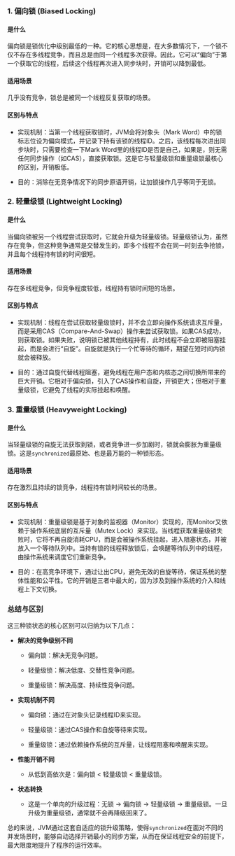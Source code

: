 
### 1. 偏向锁 (Biased Locking)

#### 是什么

偏向锁是锁优化中级别最低的一种。它的核心思想是，在大多数情况下，一个锁不仅不存在多线程竞争，而且总是由同一个线程多次获得。因此，它可以“偏向”于第一个获取它的线程，后续这个线程再次进入同步块时，开销可以降到最低。

#### 适用场景

几乎没有竞争，锁总是被同一个线程反复获取的场景。

#### 区别与特点

- 实现机制：当第一个线程获取锁时，JVM会将对象头（Mark Word）中的锁标志位设为偏向模式，并记录下持有该锁的线程ID。之后，该线程每次进出同步块时，只需要检查一下Mark Word里的线程ID是否是自己，如果是，则无需任何同步操作（如CAS），直接获取锁。这是它与轻量级锁和重量级锁最核心的区别，开销极低。
    
- 目的：消除在无竞争情况下的同步原语开销，让加锁操作几乎等同于无锁。
    

### 2. 轻量级锁 (Lightweight Locking)

#### 是什么

当偏向锁被另一个线程尝试获取时，它就会升级为轻量级锁。轻量级锁认为，虽然存在竞争，但这种竞争通常是交替发生的，即多个线程不会在同一时刻去争抢锁，并且每个线程持有锁的时间很短。

#### 适用场景

存在多线程竞争，但竞争程度较低，线程持有锁时间短的场景。

#### 区别与特点

- 实现机制：线程在尝试获取轻量级锁时，并不会立即向操作系统请求互斥量，而是采用CAS（Compare-And-Swap）操作来尝试获取锁。如果CAS成功，则获取锁。如果失败，说明锁已被其他线程持有，此时线程不会立即被阻塞挂起，而是会进行“自旋”。自旋就是执行一个忙等待的循环，期望在短时间内锁就会被释放。
    
- 目的：通过自旋代替线程阻塞，避免线程在用户态和内核态之间切换所带来的巨大开销。它相对于偏向锁，引入了CAS操作和自旋，开销更大；但相对于重量级锁，它避免了线程的实际挂起和唤醒。
    

### 3. 重量级锁 (Heavyweight Locking)

#### 是什么

当轻量级锁的自旋无法获取到锁，或者竞争进一步加剧时，锁就会膨胀为重量级锁。这是`synchronized`最原始、也是最万能的一种锁形态。

#### 适用场景

存在激烈且持续的锁竞争，线程持有锁时间较长的场景。

#### 区别与特点

- 实现机制：重量级锁是基于对象的监视器（Monitor）实现的，而Monitor又依赖于操作系统底层的互斥量（Mutex Lock）来实现。当线程获取重量级锁失败时，它将不再自旋消耗CPU，而是会被操作系统挂起，进入阻塞状态，并被放入一个等待队列中。当持有锁的线程释放锁后，会唤醒等待队列中的线程，由操作系统来调度它们重新竞争。
    
- 目的：在高竞争环境下，通过让出CPU，避免无效的自旋等待，保证系统的整体性能和公平性。它的开销是三者中最大的，因为涉及到操作系统的介入和线程上下文切换。
    

### 总结与区别

这三种锁状态的核心区别可以归纳为以下几点：

- **解决的竞争级别不同**
    
    - 偏向锁：解决无竞争问题。
        
    - 轻量级锁：解决低度、交替性竞争问题。
        
    - 重量级锁：解决高度、持续性竞争问题。
        
- **实现机制不同**
    
    - 偏向锁：通过在对象头记录线程ID来实现。
        
    - 轻量级锁：通过CAS操作和自旋等待来实现。
        
    - 重量级锁：通过依赖操作系统的互斥量，让线程阻塞和唤醒来实现。
        
- **性能开销不同**
    
    - 从低到高依次是：偏向锁 < 轻量级锁 < 重量级锁。
        
- **状态转换**
    
    - 这是一个单向的升级过程：无锁 -> 偏向锁 -> 轻量级锁 -> 重量级锁。一旦升级为重量级锁，通常就不会再降级回来了。
        

总的来说，JVM通过这套自适应的锁升级策略，使得`synchronized`在面对不同的并发场景时，能够自动选择开销最小的同步方案，从而在保证线程安全的前提下，最大限度地提升了程序的运行效率。